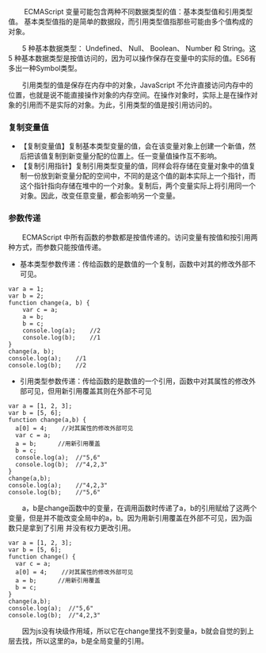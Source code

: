 &emsp;&emsp; ECMAScript 变量可能包含两种不同数据类型的值：基本类型值和引用类型值。 基本类型值指的是简单的数据段，而引用类型值指那些可能由多个值构成的对象。

&emsp;&emsp;5 种基本数据类型： Undefined、 Null、 Boolean、 Number 和 String。这 5 种基本数据类型是按值访问的，因为可以操作保存在变量中的实际的值。ES6有多出一种Symbol类型。

&emsp;&emsp;引用类型的值是保存在内存中的对象，JavaScript 不允许直接访问内存中的位置，也就是说不能直接操作对象的内存空间。在操作对象时，实际上是在操作对象的引用而不是实际的对象。为此，引用类型的值是按引用访问的。

### 复制变量值
* 【复制变量值】复制基本类型变量的值，会在该变量对象上创建一个新值，然后把该值复制到新变量分配的位置上。任一变量值操作互不影响。
* 【复制引用指针】复制引用类型变量的值，同样会将存储在变量对象中的值复制一份放到新变量分配的空间中，不同的是这个值的副本实际上一个指针，而这个指针指向存储在堆中的一个对象。复制后，两个变量实际上将引用同一个对象。因此，改变任意变量，都会影响另一个变量。

### 参数传递
&emsp;&emsp;ECMAScript 中所有函数的参数都是按值传递的。访问变量有按值和按引用两种方式，而参数只能按值传递。
&emsp;&emsp;
* 基本类型参数传递：传给函数的是数值的一个复制，函数中对其的修改外部不可见。
```
var a = 1;
var b = 2;
function change(a, b) {
    var c = a;
    a = b;
    b = c;
    console.log(a);    //2
    console.log(b);    //1
}
change(a, b);
console.log(a);    //1
console.log(b);    //2
```
*  引用类型参数传递：传给函数的是数值的一个引用，函数中对其属性的修改外部可见，但用新引用覆盖其则在外部不可见
```
var a = [1, 2, 3];
var b = [5, 6];
function change(a,b) {
  a[0] = 4;    //对其属性的修改外部可见 
  var c = a;
  a = b;      //用新引用覆盖
  b = c;
  console.log(a);  //"5,6"        
  console.log(b);  //"4,2,3"
}
change(a,b);
console.log(a);    //"4,2,3"
console.log(b);    //"5,6"
```
&emsp;&emsp;a，b是change函数中的变量，在调用函数时传递了a，b的引用赋给了这两个变量，但是并不能改变全局中的a，b。因为用新引用覆盖在外部不可见，因为函数只是拿到了引用 并没有权力更改引用。
```
var a = [1, 2, 3];
var b = [5, 6];
function change() {
  var c = a;
  a[0] = 4;    //对其属性的修改外部可见 
  a = b;      //用新引用覆盖
  b = c;
}
change(a,b);
console.log(a);  //"5,6" 
console.log(b);  //"4,2,3"
```
&emsp;&emsp;因为js没有块级作用域，所以它在change里找不到变量a，b就会自觉的到上层去找，所以这里的a，b是全局变量的引用。